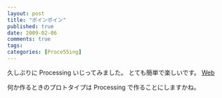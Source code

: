 ```yaml
---
layout: post
title: "ポインポイン"
published: true
date: 2009-02-06
comments: true
tags:
categories: [Proce55ing]
---
```


久しぶりに Processing いじってみました。
とても簡単で楽しいです。
[Web](/works/Web/)

何か作るときのプロトタイプは Processing で作ることにしますかね。

